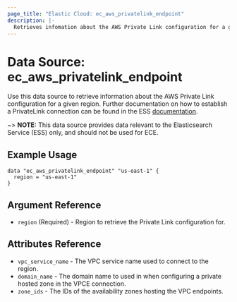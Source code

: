 ```yaml
---
page_title: "Elastic Cloud: ec_aws_privatelink_endpoint"
description: |-
  Retrieves infomation about the AWS Private Link configuration for a given region.
---
```


# Data Source: ec_aws_privatelink_endpoint

Use this data source to retrieve information about the AWS Private Link configuration for a given region. Further documentation on how to establish a PrivateLink connection can be found in the ESS [documentation](https://www.elastic.co/guide/en/cloud/current/ec-traffic-filtering-vpc.html).

~> **NOTE:** This data source provides data relevant to the Elasticsearch Service (ESS) only, and should not be used for ECE.

## Example Usage

```hcl
data "ec_aws_privatelink_endpoint" "us-east-1" {
  region = "us-east-1"
}
```

## Argument Reference

* `region` (Required) - Region to retrieve the Private Link configuration for.

## Attributes Reference

* `vpc_service_name` - The VPC service name used to connect to the region.
* `domain_name` - The domain name to used in when configuring a private hosted zone in the VPCE connection.
* `zone_ids` - The IDs of the availability zones hosting the VPC endpoints.
